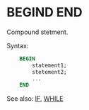 # BEGIND END

Compound stetment.

Syntax:
```sql
    BEGIN
        statement1;
        stetement2;
        ...
    END
```

See also: [IF](If), [WHILE](While)